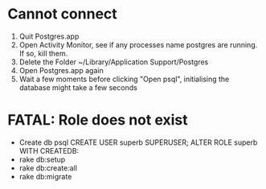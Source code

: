 # Cannot connect

 1. Quit Postgres.app
 2. Open Activity Monitor, see if any processes name postgres are running. If so, kill them.
 3. Delete the Folder ~/Library/Application Support/Postgres
 4. Open Postgres.app again
 5. Wait a few moments before clicking "Open psql", initialising the database might take a few seconds

# FATAL: Role does not exist
- Create db
psql
CREATE USER superb SUPERUSER;
ALTER ROLE superb WITH CREATEDB:
- rake db:setup
- rake db:create:all
- rake db:migrate